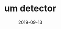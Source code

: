 ---
layout: project
date: 2019-09-13
title: um detector
competition: Hack the North
image_url: /assets/images/mic.jpg
show_in_home: True
description: Audio classifier for conversational filler words (ie "um")
links:
  - {name: Github, url: https://github.com/ezhxzeng/um_detector}
number: 4
---